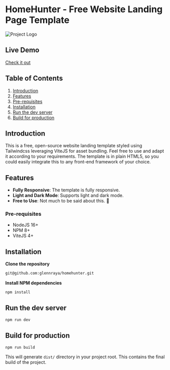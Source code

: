# HomeHunter - Free Website Landing Page Template

![Project Logo](https://jsonfakery.imgix.net/homehunter-github-social-media-banner.jpg)

## Live Demo

[Check it out](https://homehunter.jsonfakery.com)

## Table of Contents

1. [Introduction](#introduction)
2. [Features](#features)
3. [Pre-requisites](#pre-requisites)
4. [Installation](#installation)
5. [Run the dev server](#run-the-dev-server)
6. [Build for production](#build-for-production)

## Introduction

This is a free, open-source website landing template styled using Tailwindcss leveraging ViteJS for asset bundling. Feel free to use and adapt it according to your requirements. The template is in plain HTML5, so you could easily integrate this to any front-end framework of your choice.

## Features

- **Fully Responsive**: The template is fully responsive.
- **Light and Dark Mode**: Supports light and dark mode.
- **Free to Use**: Not much to be said about this. 🫰

### Pre-requisites

- NodeJS 16+
- NPM 8+
- ViteJS 4+

## Installation

**Clone the repository**

```bash
git@github.com:glennraya/homehunter.git
```

**Install NPM dependencies**

```bash
npm install
```

## Run the dev server

```bash
npm run dev
```

## Build for production

```bash
npm run build
```

This will generate  `dist/` directory in your project root. This contains the final build of the project.

